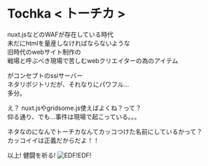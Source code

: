 # Tochka < トーチカ >

nuxt.jsなどのWAFが存在している時代  
未だにhtmlを量産しなければならないような  
旧時代のwebサイト制作の  
戦場と呼ぶべき現場で苦しむwebクリエイターの為のアイテム  
  
がコンセプトのssiサーバー  
ネタリポジトリだが、それなりにパワフル...  
多分。
  
え？ nuxt.jsやgridsome.js使えばよくね？って？  
仰る通り、でも...事件は現場で起こっている。。。  

ネタなのになんでトーチカなんてカッコつけた名前にしているかって？  
カッコイイは正義だからだよ！！  
  
以上!
健闘を祈る!
![EDF!EDF!](https://i.imgur.com/sB47Xdo.jpg "EDF!EDF!")


